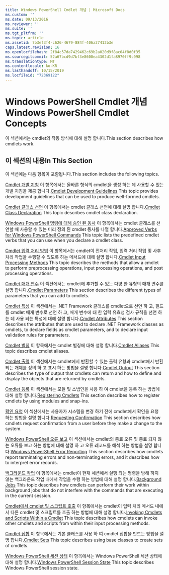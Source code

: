 ```yaml
---
title: Windows PowerShell Cmdlet 개념 | Microsoft Docs
ms.custom: ''
ms.date: 09/13/2016
ms.reviewer: ''
ms.suite: ''
ms.tgt_pltfrm: ''
ms.topic: article
ms.assetid: 7b3ef3f4-c626-4679-884f-406a37412b3e
caps.latest.revision: 16
ms.openlocfilehash: 2f84c57da7429462c69b2a020d9f8ac04f8d0f35
ms.sourcegitcommit: 52a67bcd9d7bf3e8600ea4302d1fa8970ff9c998
ms.translationtype: MT
ms.contentlocale: ko-KR
ms.lasthandoff: 10/15/2019
ms.locfileid: "72369122"
---
```

# <a name="windows-powershell-cmdlet-concepts"></a><span data-ttu-id="dbbe6-102">Windows PowerShell Cmdlet 개념</span><span class="sxs-lookup"><span data-stu-id="dbbe6-102">Windows PowerShell Cmdlet Concepts</span></span>

<span data-ttu-id="dbbe6-103">이 섹션에서는 cmdlet의 작동 방식에 대해 설명 합니다.</span><span class="sxs-lookup"><span data-stu-id="dbbe6-103">This section describes how cmdlets work.</span></span>

## <a name="in-this-section"></a><span data-ttu-id="dbbe6-104">이 섹션의 내용</span><span class="sxs-lookup"><span data-stu-id="dbbe6-104">In This Section</span></span>

<span data-ttu-id="dbbe6-105">이 섹션에는 다음 항목이 포함됩니다.</span><span class="sxs-lookup"><span data-stu-id="dbbe6-105">This section includes the following topics.</span></span>

<span data-ttu-id="dbbe6-106">[Cmdlet 개발 지침](./cmdlet-development-guidelines.md) 이 항목에서는 올바른 형식의 cmdlet을 생성 하는 데 사용할 수 있는 개발 지침을 제공 합니다.</span><span class="sxs-lookup"><span data-stu-id="dbbe6-106">[Cmdlet Development Guidelines](./cmdlet-development-guidelines.md) This topic provides development guidelines that can be used to produce well-formed cmdlets.</span></span>

<span data-ttu-id="dbbe6-107">[Cmdlet 클래스 선언](./cmdlet-class-declaration.md) 이 항목에서는 cmdlet 클래스 선언에 대해 설명 합니다.</span><span class="sxs-lookup"><span data-stu-id="dbbe6-107">[Cmdlet Class Declaration](./cmdlet-class-declaration.md) This topic describes cmdlet class declaration.</span></span>

<span data-ttu-id="dbbe6-108">[Windows PowerShell 명령에 대해 승인 된 동사](./approved-verbs-for-windows-powershell-commands.md) 이 항목에서는 cmdlet 클래스를 선언할 때 사용할 수 있는 미리 정의 된 cmdlet 동사를 나열 합니다.</span><span class="sxs-lookup"><span data-stu-id="dbbe6-108">[Approved Verbs for Windows PowerShell Commands](./approved-verbs-for-windows-powershell-commands.md) This topic lists the predefined cmdlet verbs that you can use when you declare a cmdlet class.</span></span>

<span data-ttu-id="dbbe6-109">[Cmdlet 입력 처리 방법](./cmdlet-input-processing-methods.md) 이 항목에서는 cmdlet이 전처리 작업, 입력 처리 작업 및 사후 처리 작업을 수행할 수 있도록 하는 메서드에 대해 설명 합니다.</span><span class="sxs-lookup"><span data-stu-id="dbbe6-109">[Cmdlet Input Processing Methods](./cmdlet-input-processing-methods.md) This topic describes the methods that allow a cmdlet to perform preprocessing operations, input processing operations, and post processing operations.</span></span>

<span data-ttu-id="dbbe6-110">[Cmdlet 매개 변수](./cmdlet-parameters.md) 이 섹션에서는 cmdlet에 추가할 수 있는 다양 한 유형의 매개 변수를 설명 합니다.</span><span class="sxs-lookup"><span data-stu-id="dbbe6-110">[Cmdlet Parameters](./cmdlet-parameters.md) This section describes the different types of parameters that you can add to cmdlets.</span></span>

<span data-ttu-id="dbbe6-111">[Cmdlet 특성](./cmdlet-attributes.md) 이 섹션에서는 .NET Framework 클래스를 cmdlet으로 선언 하 고, 필드를 cmdlet 매개 변수로 선언 하 고, 매개 변수에 대 한 입력 유효성 검사 규칙을 선언 하는 데 사용 되는 특성에 대해 설명 합니다.</span><span class="sxs-lookup"><span data-stu-id="dbbe6-111">[Cmdlet Attributes](./cmdlet-attributes.md) This section describes the attributes that are used to declare .NET Framework classes as cmdlets, to declare fields as cmdlet parameters, and to declare input validation rules for parameters.</span></span>

<span data-ttu-id="dbbe6-112">[Cmdlet 별칭](./cmdlet-aliases.md) 이 항목에서는 cmdlet 별칭에 대해 설명 합니다.</span><span class="sxs-lookup"><span data-stu-id="dbbe6-112">[Cmdlet Aliases](./cmdlet-aliases.md) This topic describes cmdlet aliases.</span></span>

<span data-ttu-id="dbbe6-113">[Cmdlet 출력](./cmdlet-output.md) 이 섹션에서는 cmdlet에서 반환할 수 있는 출력 유형과 cmdlet에서 반환 되는 개체를 정의 하 고 표시 하는 방법을 설명 합니다.</span><span class="sxs-lookup"><span data-stu-id="dbbe6-113">[Cmdlet Output](./cmdlet-output.md) This section describes the type of output that cmdlets can return and how to define and display the objects that are returned by cmdlets.</span></span>

<span data-ttu-id="dbbe6-114">[Cmdlet 등록](./modules-and-snap-ins.md) 이 섹션에서는 모듈 및 스냅인을 사용 하 여 cmdlet을 등록 하는 방법에 대해 설명 합니다.</span><span class="sxs-lookup"><span data-stu-id="dbbe6-114">[Registering Cmdlets](./modules-and-snap-ins.md) This section describes how to register cmdlets by using modules and snap-ins.</span></span>

<span data-ttu-id="dbbe6-115">[확인 요청](./requesting-confirmation-from-cmdlets.md) 이 섹션에서는 사용자가 시스템을 변경 하기 전에 cmdlet에서 확인을 요청 하는 방법을 설명 합니다.</span><span class="sxs-lookup"><span data-stu-id="dbbe6-115">[Requesting Confirmation](./requesting-confirmation-from-cmdlets.md) This section describes how cmdlets request confirmation from a user before they make a change to the system.</span></span>

<span data-ttu-id="dbbe6-116">[Windows PowerShell 오류 보고](./error-reporting-concepts.md) 이 섹션에서는 cmdlet의 종료 오류 및 종료 되지 않는 오류를 보고 하는 방법에 대해 설명 하 고 오류 레코드를 해석 하는 방법을 설명 합니다.</span><span class="sxs-lookup"><span data-stu-id="dbbe6-116">[Windows PowerShell Error Reporting](./error-reporting-concepts.md) This section describes how cmdlets report terminating errors and non-terminating errors, and it describes how to interpret error records.</span></span>

<span data-ttu-id="dbbe6-117">[백그라운드 작업](./background-jobs.md) 이 항목에서는 cmdlet이 현재 세션에서 실행 되는 명령을 방해 하지 않는 백그라운드 작업 내에서 작업을 수행 하는 방법에 대해 설명 합니다.</span><span class="sxs-lookup"><span data-stu-id="dbbe6-117">[Background Jobs](./background-jobs.md) This topic describes how cmdlets can perform their work within background jobs that do not interfere with the commands that are executing in the current session.</span></span>

<span data-ttu-id="dbbe6-118">[Cmdlet에서 cmdlet 및 스크립트 호출](./invoking-cmdlets-and-scripts-within-a-cmdlet.md) 이 항목에서는 cmdlet이 입력 처리 메서드 내에서 다른 cmdlet 및 스크립트를 호출 하는 방법에 대해 설명 합니다.</span><span class="sxs-lookup"><span data-stu-id="dbbe6-118">[Invoking Cmdlets and Scripts Within a Cmdlet](./invoking-cmdlets-and-scripts-within-a-cmdlet.md) This topic describes how cmdlets can invoke other cmdlets and scripts from within their input processing methods.</span></span>

<span data-ttu-id="dbbe6-119">[Cmdlet 집합](./cmdlet-sets.md) 이 항목에서는 기본 클래스를 사용 하 여 cmdlet 집합을 만드는 방법을 설명 합니다.</span><span class="sxs-lookup"><span data-stu-id="dbbe6-119">[Cmdlet Sets](./cmdlet-sets.md) This topic describes using base classes to create sets of cmdlets.</span></span>

<span data-ttu-id="dbbe6-120">[Windows PowerShell 세션 상태](./windows-powershell-session-state.md) 이 항목에서는 Windows PowerShell 세션 상태에 대해 설명 합니다.</span><span class="sxs-lookup"><span data-stu-id="dbbe6-120">[Windows PowerShell Session State](./windows-powershell-session-state.md) This topic describes Windows PowerShell session state.</span></span>
